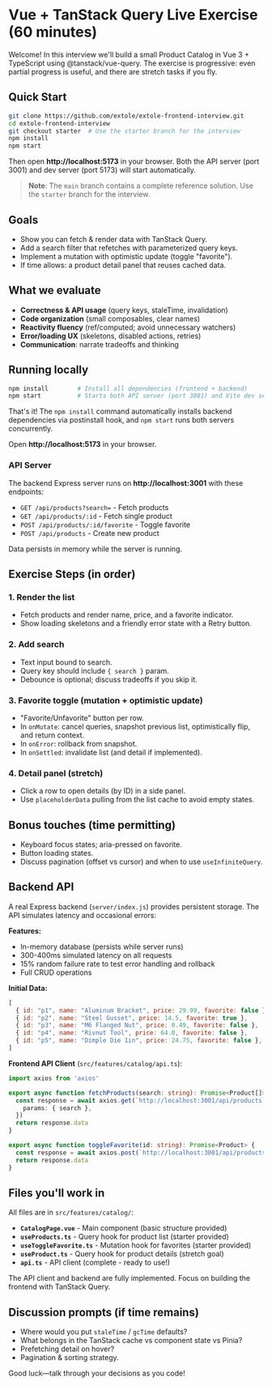 # Vue + TanStack Query Live Exercise (60 minutes)

Welcome! In this interview we'll build a small Product Catalog in Vue 3 + TypeScript using @tanstack/vue-query. The exercise is progressive: even partial progress is useful, and there are stretch tasks if you fly.

## Quick Start

```bash
git clone https://github.com/extole/extole-frontend-interview.git
cd extole-frontend-interview
git checkout starter  # Use the starter branch for the interview
npm install
npm start
```

Then open **http://localhost:5173** in your browser. Both the API server (port 3001) and dev server (port 5173) will start automatically.

> **Note**: The `main` branch contains a complete reference solution. Use the `starter` branch for the interview.

## Goals

- Show you can fetch & render data with TanStack Query.
- Add a search filter that refetches with parameterized query keys.
- Implement a mutation with optimistic update (toggle "favorite").
- If time allows: a product detail panel that reuses cached data.

## What we evaluate

- **Correctness & API usage** (query keys, staleTime, invalidation)
- **Code organization** (small composables, clear names)
- **Reactivity fluency** (ref/computed; avoid unnecessary watchers)
- **Error/loading UX** (skeletons, disabled actions, retries)
- **Communication**: narrate tradeoffs and thinking

## Running locally

```bash
npm install        # Install all dependencies (frontend + backend)
npm start          # Starts both API server (port 3001) and Vite dev server (port 5173)
```

That's it! The `npm install` command automatically installs backend dependencies via postinstall hook, and `npm start` runs both servers concurrently.

Open **http://localhost:5173** in your browser.

### API Server

The backend Express server runs on **http://localhost:3001** with these endpoints:
- `GET /api/products?search=` - Fetch products
- `GET /api/products/:id` - Fetch single product
- `POST /api/products/:id/favorite` - Toggle favorite
- `POST /api/products` - Create new product

Data persists in memory while the server is running.

## Exercise Steps (in order)

### 1. Render the list

- Fetch products and render name, price, and a favorite indicator.
- Show loading skeletons and a friendly error state with a Retry button.

### 2. Add search

- Text input bound to search.
- Query key should include `{ search }` param.
- Debounce is optional; discuss tradeoffs if you skip it.

### 3. Favorite toggle (mutation + optimistic update)

- "Favorite/Unfavorite" button per row.
- In `onMutate`: cancel queries, snapshot previous list, optimistically flip, and return context.
- In `onError`: rollback from snapshot.
- In `onSettled`: invalidate list (and detail if implemented).

### 4. Detail panel (stretch)

- Click a row to open details (by ID) in a side panel.
- Use `placeholderData` pulling from the list cache to avoid empty states.

## Bonus touches (time permitting)

- Keyboard focus states; aria-pressed on favorite.
- Button loading states.
- Discuss pagination (offset vs cursor) and when to use `useInfiniteQuery`.

## Backend API

A real Express backend (`server/index.js`) provides persistent storage. The API simulates latency and occasional errors:

**Features:**
- In-memory database (persists while server runs)
- 300-400ms simulated latency on all requests
- 15% random failure rate to test error handling and rollback
- Full CRUD operations

**Initial Data:**
```javascript
[
  { id: "p1", name: "Aluminum Bracket", price: 29.99, favorite: false },
  { id: "p2", name: "Steel Gusset", price: 14.5, favorite: true },
  { id: "p3", name: "M6 Flanged Nut", price: 0.49, favorite: false },
  { id: "p4", name: "Rivnut Tool", price: 64.0, favorite: false },
  { id: "p5", name: "Dimple Die 1in", price: 24.75, favorite: false },
]
```

**Frontend API Client** (`src/features/catalog/api.ts`):
```typescript
import axios from 'axios'

export async function fetchProducts(search: string): Promise<Product[]> {
  const response = await axios.get(`http://localhost:3001/api/products`, {
    params: { search },
  })
  return response.data
}

export async function toggleFavorite(id: string): Promise<Product> {
  const response = await axios.post(`http://localhost:3001/api/products/${id}/favorite`)
  return response.data
}
```

## Files you'll work in

All files are in `src/features/catalog/`:

- **`CatalogPage.vue`** - Main component (basic structure provided)
- **`useProducts.ts`** - Query hook for product list (starter provided)
- **`useToggleFavorite.ts`** - Mutation hook for favorites (starter provided)
- **`useProduct.ts`** - Query hook for product details (stretch goal)
- **`api.ts`** - API client (complete - ready to use!)

The API client and backend are fully implemented. Focus on building the frontend with TanStack Query.

## Discussion prompts (if time remains)

- Where would you put `staleTime` / `gcTime` defaults?
- What belongs in the TanStack cache vs component state vs Pinia?
- Prefetching detail on hover?
- Pagination & sorting strategy.

Good luck—talk through your decisions as you code!

